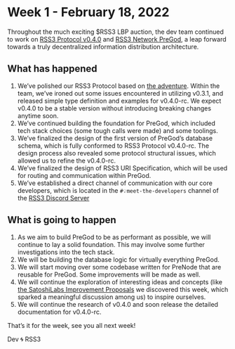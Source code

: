 # Week 1 - February 18, 2022

Throughout the much exciting $RSS3 LBP auction, the dev team continued to work on [RSS3 Protocol v0.4.0](https://github.com/NaturalSelectionLabs/RSS3-Protocol/tree/main/versions/v0.4.0-rc) and [RSS3 Network PreGod](https://github.com/NaturalSelectionLabs/RSS3-PreGod), a leap forward towards a truly decentralized information distribution architecture.

## What has happened

1. We’ve polished our RSS3 Protocol based on [the adventure](https://github.com/NaturalSelectionLabs/RSS3-Protocol/discussions/25). Within the team, we’ve ironed out some issues encountered in utilizing v0.3.1, and released simple type definition and examples for v0.4.0-rc. We expect v0.4.0 to be a stable version without introducing breaking changes anytime soon.
2. We’ve continued building the foundation for PreGod, which included tech stack choices (some tough calls were made) and some toolings.
3. We’ve finalized the design of the first version of PreGod’s database schema, which is fully conformed to RSS3 Protocol v0.4.0-rc. The design process also revealed some protocol structural issues, which allowed us to refine the v0.4.0-rc.
4. We’ve finalized the design of RSS3 URI Specification, which will be used for routing and communication within PreGod.
5. We’ve established a direct channel of communication with our core developers, which is located in the `#💡meet-the-developers` channel of the [RSS3 Discord Server](https://discord.com/invite/rss3)

## What is going to happen

1. As we aim to build PreGod to be as performant as possible, we will continue to lay a solid foundation. This may involve some further investigations into the tech stack.
2. We will be building the database logic for virtually everything PreGod.
3. We will start moving over some codebase written for PreNode that are reusable for PreGod. Some improvements will be made as well.
4. We will continue the exploration of interesting ideas and concepts (like [the SatoshiLabs Improvement Proposals](https://github.com/satoshilabs/slips) we discovered this week, which sparked a meaningful discussion among us) to inspire ourselves.
5. We will continue the research of v0.4.0 and soon release the detailed documentation for v0.4.0-rc.

That’s it for the week, see you all next week!

Dev 🌀 RSS3